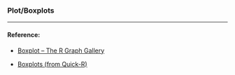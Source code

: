### Plot/Boxplots




----

#### Reference: 
- [Boxplot – The R Graph Gallery](https://www.r-graph-gallery.com/boxplot/)
* [Boxplots \(from Quick-R\)](https://www.statmethods.net/graphs/boxplot.html)
